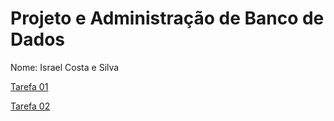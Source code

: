 # Projeto e Administração de Banco de Dados

Nome: Israel Costa e Silva

[Tarefa 01](https://github.com/israelsilva282/Projeto-e-Administracao-de-Banco-de-Dados/blob/main/tarefas/t01/tarefa01.md)

[Tarefa 02](https://github.com/israelsilva282/Projeto-e-Administracao-de-Banco-de-Dados/blob/main/tarefas/t02/tarefa02.md)

